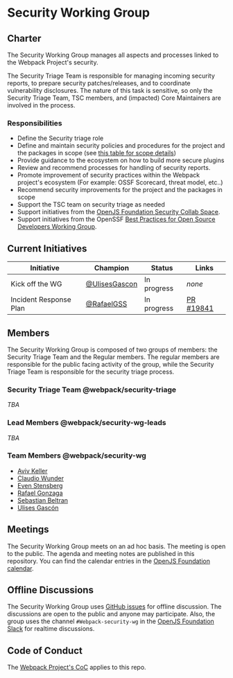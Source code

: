 # Security Working Group

## Charter

The Security Working Group manages all aspects and processes linked to the Webpack Project's security.

The Security Triage Team is responsible for managing incoming security reports, to prepare security patches/releases, and to coordinate vulnerability disclosures. The nature of this task is sensitive, so only the Security Triage Team, TSC members, and (impacted) Core Maintainers are involved in the process.

### Responsibilities

- Define the Security triage role
- Define and maintain security policies and procedures for the project and the packages in scope (see [this table for scope details](https://github.com/webpack/security-wg/blob/main/docs/packages-in-scope.md))
- Provide guidance to the ecosystem on how to build more secure plugins
- Review and recommend processes for handling of security reports.
- Promote improvement of security practices within the Webpack project's ecosystem (For example: OSSF Scorecard, threat model, etc..)
- Recommend security improvements for the project and the packages in scope
- Support the TSC team on security triage as needed
- Support initiatives from the [OpenJS Foundation Security Collab Space](https://github.com/openjs-foundation/security-collab-space).
- Support initiatives from the OpenSSF [Best Practices for Open Source Developers Working Group](https://github.com/ossf/wg-best-practices-os-developers).

## Current Initiatives

| Initiative | Champion | Status | Links |
|------------|----------|--------|-------|
| Kick off the WG | [@UlisesGascon](https://github.com/UlisesGascon) | In progress | _none_ |
| Incident Response Plan | [@RafaelGSS](https://github.com/rafaelgss) | In progress | [PR #19841](https://github.com/webpack/webpack/pull/19841)|

## Members

The Security Working Group is composed of two groups of members: the Security Triage Team and the Regular members. The regular members are responsible for the public facing activity of the group, while the Security Triage Team is responsible for the security triage process.

### Security Triage Team @webpack/security-triage

_TBA_

### Lead Members @webpack/security-wg-leads

_TBA_

### Team Members @webpack/security-wg

- [Aviv Keller](https://github.com/avivkeller)
- [Claudio Wunder](https://github.com/ovflowd)
- [Even Stensberg](https://github.com/evenstensberg)
- [Rafael Gonzaga](https://github.com/RafaelGSS)
- [Sebastian Beltran](https://github.com/bjohansebas)
- [Ulises Gascón](https://github.com/UlisesGascon)

## Meetings

The Security Working Group meets on an ad hoc basis. The meeting is open to the public. The agenda and meeting notes are published in this repository. You can find the calendar entries in the [OpenJS Foundation calendar](https://openjsf.org/collaboration).

## Offline Discussions

The Security Working Group uses [GitHub issues](https://github.com/webpack/security-wg/issues) for offline discussion. The discussions are open to the public and anyone may participate. Also, the group uses the channel `#Webpack-security-wg` in the [OpenJS Foundation Slack](https://openjsf.org/collaboration) for realtime discussions.

## Code of Conduct

The [Webpack Project's CoC](https://github.com/webpack/webpack/blob/main/CODE_OF_CONDUCT.md) applies to this repo.
